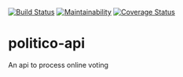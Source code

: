 [![Build Status](https://travis-ci.org/softMaina/politico-api.svg?branch=develop)](https://travis-ci.org/softMaina/politico-api)
[![Maintainability](https://api.codeclimate.com/v1/badges/c71beed775eb3c0307ed/maintainability)](https://codeclimate.com/github/softMaina/politico-api/maintainability)
[![Coverage Status](https://coveralls.io/repos/github/softMaina/politico-api/badge.svg?branch=ft-get-parties-163759304)](https://coveralls.io/github/softMaina/politico-api?branch=ft-get-parties-163759304)
# politico-api
An api to process online voting 